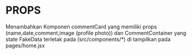 # PROPS  

Menambahkan Komponen commentCard yang memiliki props (name,date,comment,image (profile photo)) dan CommentContainer yang state FakeData terletak pada (src/components/*) di tampilkan pada pages/home.jsx
